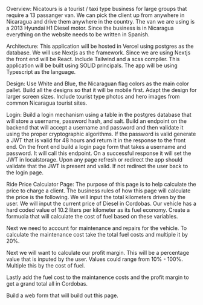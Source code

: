 Overview:
Nicatours is a tourist / taxi type business for large groups that require a 13 passanger van. We can pick the client up from anywhere in Nicaragua and drive them anywhere in the country. The van we are using is a 2013 Hyundai H1 Diesel motor. Since the business is in Nicaragua everything on the website needs to be written in Spanish. 

Architecture:
This application will be hosted in Vercel using postgres as the database. We will use Nextjs as the framework. Since we are using Nextjs the front end will be React. Include Tailwind and a scss compiler. This application will be built using SOLID principals. The app will be using Typescript as the language.

Design: 
Use White and Blue, the Nicaraguan flag colors as the main color pallet. Build all the designs so that it will be mobile first. Adapt the design for larger screen sizes. Include tourist type photos and hero images from common Nicaragua tourist sites. 

Login:
Build a login mechanism using a table in the postgres database that will store a username, password hash, and salt. Build an endpoint on the backend that will accept a username and password and then validate it using the proper cryptographic algorithms. If the password is valid generate a JWT that is valid for 48 hours and return it in the response to the front end. On the front end build a login page form that takes a username and password. It will call this endpoint. On a successful response it will set the JWT in localstorage. Upon any page refresh or redirect the app should validate that the JWT is present and valid. If not redirect the user back to the login page. 

Ride Price Calculator Page:
The purpose of this page is to help calculate the price to charge a client. The business rules of how this page will calculate the price is the following.
We will input the total kilometers driven by the user. 
We will input the current price of Diesel in Cordobas. 
Our vehicle has a hard coded value of 10.2 liters per kilometer as its fuel economy. 
Create a formuola that will calculate the cost of fuel based on these variables. 

Next we need to account for maintenance and repairs for the vehicle. To calculate the maintenance cost take the total fuel costs and multiple it by 20%. 

Next we will want to calculate our profit margin. This will be a percentage value that is inputed by the user. Values could range from 10% - 100%. Multiple this by the cost of fuel. 

Lastly add the fuel cost to the maintanence costs and the profit margin to get a grand total all in Cordobas. 

Build a web form that will build out this page. 